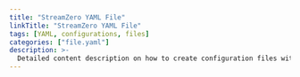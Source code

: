 ```yaml
---
title: "StreamZero YAML File"
linkTitle: "StreamZero YAML File"
tags: [YAML, configurations, files] 
categories: ["file.yaml"]
description: >-
  Detailed content description on how to create configuration files with any programming language.
---
```


